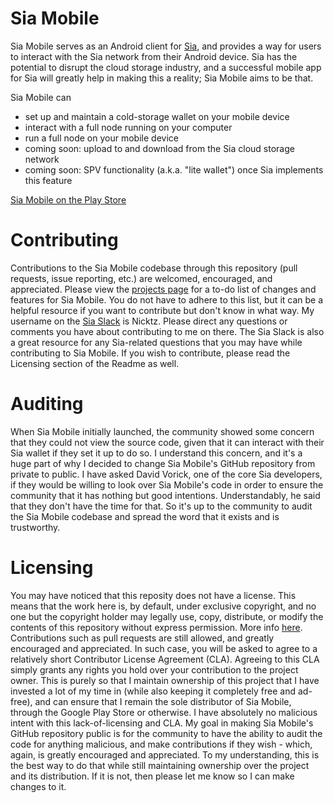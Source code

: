 # Sia Mobile
Sia Mobile serves as an Android client for [Sia](https://github.com/NebulousLabs/Sia), and provides a way for users to interact with the Sia network from their Android device. Sia has the potential to disrupt the cloud storage industry, and a successful mobile app for Sia will greatly help in making this a reality; Sia Mobile aims to be that.

Sia Mobile can
* set up and maintain a cold-storage wallet on your mobile device
* interact with a full node running on your computer
* run a full node on your mobile device
* coming soon: upload to and download from the Sia cloud storage network
* coming soon: SPV functionality (a.k.a. "lite wallet") once Sia implements this feature

[Sia Mobile on the Play Store](https://play.google.com/store/apps/details?id=vandyke.siamobile)

# Contributing
Contributions to the Sia Mobile codebase through this repository (pull requests, issue reporting, etc.) are welcomed, encouraged, and appreciated. Please view the [projects page](https://github.com/NickvanDyke/Sia-Mobile/projects) for a to-do list of changes and features for Sia Mobile. You do not have to adhere to this list, but it can be a helpful resource if you want to contribute but don't know in what way. My username on the [Sia Slack](siatalk.slack.com) is Nicktz. Please direct any questions or comments you have about contributing to me on there. The Sia Slack is also a great resource for any Sia-related questions that you may have while contributing to Sia Mobile. If you wish to contribute, please read the Licensing section of the Readme as well.

# Auditing
When Sia Mobile initially launched, the community showed some concern that they could not view the source code, given that it can interact with their Sia wallet if they set it up to do so. I understand this concern, and it's a huge part of why I decided to change Sia Mobile's GitHub repository from private to public. I have asked David Vorick, one of the core Sia developers, if they would be willing to look over Sia Mobile's code in order to ensure the community that it has nothing but good intentions. Understandably, he said that they don't have the time for that. So it's up to the community to audit the Sia Mobile codebase and spread the word that it exists and is trustworthy.

# Licensing
You may have noticed that this reposity does not have a license. This means that the work here is, by default, under exclusive copyright, and no one but the copyright holder may legally use, copy, distribute, or modify the contents of this repository without express permission. More info [here](https://choosealicense.com/no-license/). Contributions such as pull requests are still allowed, and greatly encouraged and appreciated. In such case, you will be asked to agree to a relatively short Contributor License Agreement (CLA). Agreeing to this CLA simply grants any rights you hold over your contribution to the project owner. This is purely so that I maintain ownership of this project that I have invested a lot of my time in (while also keeping it completely free and ad-free), and can ensure that I remain the sole distributor of Sia Mobile, through the Google Play Store or otherwise. I have absolutely no malicious intent with this lack-of-licensing and CLA. My goal in making Sia Mobile's GitHub repository public is for the community to have the ability to audit the code for anything malicious, and make contributions if they wish - which, again, is greatly encouraged and appreciated. To my understanding, this is the best way to do that while still maintaining ownership over the project and its distribution. If it is not, then please let me know so I can make changes to it.
